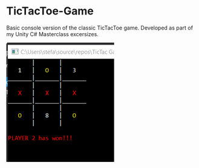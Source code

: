 # TicTacToe-Game
Basic console version of the classic TicTacToe game. Developed as part of my Unity C# Masterclass excersizes.

![](/Screenshot.png)
